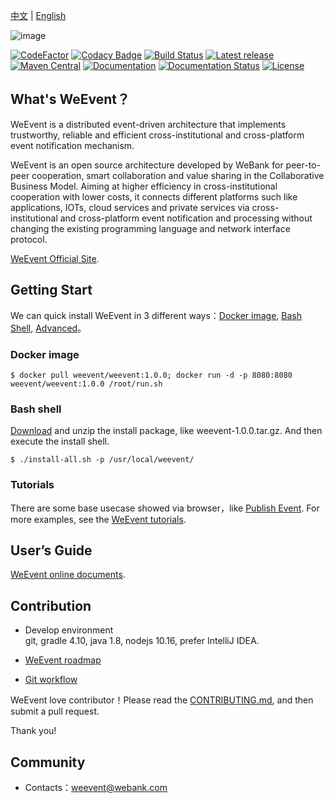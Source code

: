 [中文](README.md) | [English](README-en.md)

![image](https://github.com/WeBankFinTech/WeEvent-docs/blob/master/docs/image/weevent-logo.png)

[![CodeFactor](https://www.codefactor.io/repository/github/webankfintech/weevent/badge)](https://www.codefactor.io/repository/github/webankfintech/weevent)
[![Codacy Badge](https://api.codacy.com/project/badge/Grade/1d2141e952d84a47b0a615e51702bf6f)](https://www.codacy.com/app/WeEventAdmin/WeEvent?utm_source=github.com&amp;utm_medium=referral&amp;utm_content=WeBankFinTech/WeEvent&amp;utm_campaign=Badge_Grade)
[![Build Status](https://travis-ci.com/WeBankFinTech/WeEvent.svg?branch=master)](https://travis-ci.com/WeBankFinTech/WeEvent)
[![Latest release](https://img.shields.io/github/release/WeBankFinTech/WeEvent.svg)](https://github.com/WeBankFinTech/WeEvent/releases/latest)
[![Maven Central](https://img.shields.io/maven-central/v/com.webank.weevent/weevent-client.svg?label=Maven%20Central)](https://search.maven.org/search?q=g:%22com.webank.weevent%22%20AND%20a:%weevent-client%22)
[![Documentation](https://img.shields.io/badge/api-reference-blue.svg)](https://weeventdoc.readthedocs.io/zh_CN/latest/protocal/index.html)
[![Documentation Status](https://readthedocs.org/projects/weeventdoc/badge/?version=latest)](https://weeventdoc.readthedocs.io/zh_CN/latest)
[![License](https://img.shields.io/badge/License-Apache%202.0-blue.svg)](https://opensource.org/licenses/Apache-2.0)

## What's WeEvent？

WeEvent is a distributed event-driven architecture that implements trustworthy, reliable and efficient cross-institutional and cross-platform event notification mechanism.

WeEvent is an open source architecture developed by WeBank for peer-to-peer cooperation, smart collaboration and value sharing in the Collaborative Business Model. Aiming at higher efficiency in cross-institutional cooperation with lower costs, it connects different platforms such like applications, IOTs, cloud services and private services via cross-institutional and cross-platform event notification and processing without changing the existing programming language and network interface protocol.  

[WeEvent Official Site](http://fintech.webank.com/weevent).

## Getting Start
We can quick install WeEvent in 3 different ways：[Docker image](https://hub.docker.com/r/weevent/), [Bash Shell](https://weeventdoc.readthedocs.io/zh_CN/latest/install/quickinstall.html), [Advanced](https://weeventdoc.readthedocs.io/zh_CN/latest/install/module/index.html)。
### Docker image
```shell
$ docker pull weevent/weevent:1.0.0; docker run -d -p 8080:8080 weevent/weevent:1.0.0 /root/run.sh
```

### Bash shell
[Download](https://weeventdoc.readthedocs.io/zh_CN/latest/install/download.html) and unzip the install package, like weevent-1.0.0.tar.gz. And then execute the install shell.
```shell
$ ./install-all.sh -p /usr/local/weevent/
```

### Tutorials
There are some base usecase showed via browser，like [Publish Event](http://localhost:8080/weevent/rest/publish?topic=test&content=helloevent).
For more examples, see the [WeEvent tutorials](https://weeventdoc.readthedocs.io/zh_CN/latest/protocal/restful.html).

## User’s Guide
[WeEvent online documents](https://weeventdoc.readthedocs.io/latest).

## Contribution
-  Develop environment  
git, gradle 4.10, java 1.8, nodejs 10.16, prefer IntelliJ IDEA.

-  [WeEvent roadmap](https://github.com/WeBankFinTech/WeEvent/wiki/Project-RoadMap)  

-  [Git workflow](https://github.com/WeBankFinTech/WeEvent/wiki/Project-WorkFlow)  

WeEvent love contributor！Please read the [CONTRIBUTING.md](https://github.com/WeBankFinTech/WeEvent/blob/master/CONTRIBUTING.md), and then submit a pull request.

Thank you!

## Community
-  Contacts：weevent@webank.com  

